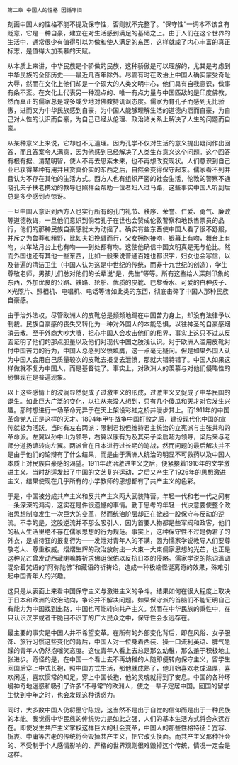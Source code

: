     第二章 中国人的性格 因循守旧 

   刻画中国人的性格不能不提及保守性，否则就不完整了。“保守性”一词本不该含有贬意，它是一种自豪，建立在对生活感到满足的基础之上。由于人们在这个世界的生活中，通常很少有值得引以为做和使人满足的东西，这样就成了内心丰富的真正标志，是值得大加羡慕的天赋。

   从本质上来讲，中华民族是个骄做的民族，这种骄傲是可以理解的，尤其是考虑到中华民族的全部历史——最近几百年除外。尽管有时在政治上中国人确实蒙受奇耻大辱，然而在文化上他们却是一个硕大的人类文明中心，他们具有自我意识，做事有条不紊。在文化上代表另一种观点的、唯一有点力量与中国匹敌的是印度佛教，然而真正的儒家总是或多或少地对佛教持讥讽态度。儒家为育孔子而感到无比骄傲，进而又为中华民族感到自豪，为中国人能够理解生活的道德内涵而自豪，为自己对人性的认识而自豪，为自己已经从伦理、政治诸关系上解决了人生的问题而自豪。

   从某种意义上来说，它却也不无道理。因为孔学不仅对生活的意义提出疑问作出回答，而且答案令人满意，因为他感到已经解决了人类生存意义这个问题。这个回答有根有据、清楚明智，使人不再去思索未来，也不再想改变现状。人们意识到自己业已获得某种有用并且货真价实的东西之后，自然会变得保守起来。儒家看不到并且认为不存在其他的生活方式。西方人也有组织严密的社会生活，伦敦的警察不通晓孔夫子扶老携幼的教导也照样会帮助一位者妇人过马路，这些事实中国人听到后总是多少感到点惊讶。

   一旦中国人意识到西方人也实行所有的孔门礼节、秩序、荣誉、仁爱、勇气、廉政等道德教诲，一旦他们意识到倘若孔子在世也会赞成伦敦警察和地铁售票员的品行，他们的那种民族自豪感就大为动摇了。确实有些东西使中国人看了很不舒服，并斥之为鲁莽和粗野，比如夫妇挽臂而行，父女拥抱接吻，银幕上有吻，舞台上有吻，火车站月台上也有吻——到处都有吻。这使他确信中国文明真是无与伦比。然而外国也还有其他一些东西，比如一般来说普通百姓也都识字，妇女也会写信，以及普遍的清洁卫生（中国人认为这是中世纪的传统，而非十九世纪的创造），学生尊敬老师，男孩儿们总对他们的长辈说“是，先生”等等。所有这些给人深刻印象的东西，外加优良的公路、铁路、轮船、优质的皮靴、巴黎香水、可爱的白种孩子、X光照片、照相机、电唱机、电话等诸如此类的东西，彻底击碎了中国人那种民族自豪感。

   由于治外法权，尽管欧洲人的皮靴总是频频地踢在中国苦力身上，却没有法律予以制裁。民族自豪感的丧失又转化为一种对外国人的本能恐惧，以往神圣的自豪感烟消云散。至于外商大吵大嚷，担心中国人会攻击他们的租界，事实上这只不过从反面证明了他们的那点胆量以及他们对现代中国之肢浅认识。对于欧洲人滥用皮靴对付中国苦力的行为，中国人总感到义愤填膺，这一点毫无疑问。但是如果外国人认为中国人会用自己质量较次的皮靴去报复去泄愤，那就大错特错了。中国人如果这样做就不复为中国人，而是基督徒了。事实上，对欧洲人的羡慕与对他们侵略性的恐惧现在是普遍现象。

   以上这些感情上的波澜显然促成了过激主义的形成，过激主义又促成了中华民国的诞生。如此巨大广泛的变化，以往从来没人想到，只有几个傻瓜和天才对它发生兴趣。那时想进行一场革命元异于在天上架设彩虹之桥并漫步其上。而1911年的中国革命党人正是这样的天才。1894年甲午战争中国打败之后，建设现代化中国的宣传就极为活跃。当时有左右两派：限制君权但维持君主统治的立宪派与主张共和的革命派。左翼以孙中山为领导，右翼以康有为及其弟子梁启超为领导，梁后来与老师分道扬镳转向左翼。两派曾在日本进行过长期的笔战，然而问题的最后解决并不是由于他们的论辩有了什么结果，而是由于满洲人统治的明显不可救药以及中国人本质上对民族自豪感的渴望。1911年政治激进主义之后，便紧接着1916年的文学激进主义。当时胡适发起了中国的文艺复兴运动，之后又产生了1926年的思想激进主义，结果使现在几乎所有的小学教师的思想都有了共产主义的色彩。

   于是，中国被分成共产主义和反共产主义两大武装阵营。年轻一代和老一代之间有一条深深的鸿沟，这实在是件很遗憾的事情。勤于思考的年轻一代决意要使整个政治思想制度发生一次巨大的变革，然而统治阶层却正在掀起一股保守与反动的逆流。不幸的是，这股逆流并不那么吸引人，因为首要人物都是些军阀和政客，他们的私人生活里绝不存在儒家思想的行为规范。事实上，这种保守性不过是伪君子的外衣，是虐待狂的报复行为——发泄对青年人的不满，因为懦家学说教导人们要尊敬老人、尊重权威。熠熠生辉的政治放射出一大束一大束儒家思想的光芒，也正是这种光芒曾发动西藏喇嘛教祈求佛诅保佑以反抗日本的侵略。儒家学说的陈词滥调混杂着梵语的“阿弥陀佛”和藏语的祈祷论，造成一种极端怪诞离奇的效果，殊难引起中国青年人的兴趣。

   这只是从表面上来看中国保守主义与激进主义的争斗。结果如何在很大程度上取决于日本和欧洲的政治动向，争论并不解决问题。如果保守派的首脑们不能证明自己有能力为中国找到出路，中国也可能转向共产主义。然而在中华民族的秉性中，在只认识汉字或者干脆目不识丁的广大民众之中，保守性会永远存在。

   最主要的事实是中国人并不希望变革。在所有的外部变化背后，即在风俗、女子服饰、旅行习惯这些变化的背后，中国人对一位身着西装、操一口流利英语、脾气急躁的青年人仍然抱嗤笑态度。这位青年人看上去总是那么幼稚，那么羞于积极地主张进步。奇怪的是，在中国一个看上去不再幼稚的人随即便转向保守主义，留学生回国后穿上中式长袍，照中国方式生活，那他就成熟了，他开始喜欢老成温厚，喜欢闲适，喜欢惯常的知足。穿上中国长袍，他的灵魂就得到了安息。中国的各种环境神奇地迷惑和吸引了许多“不寻常”的欧洲人，使之一辈子定居中国。回国的留学生快到中年之时，也会发现这种诱惑力。

   同时，大多数中国人仍将墨守陈规，这当然不是出于自觉的信仰而是出于一种民族的本能。我觉得中华民族的传统势力是如此之强，人们的基本生活方式将会永远存在。即使发生共产主义掌权这样巨大的社会变革，中国人的那些性格特征：宽容、折衷、中庸等古老的传统将会毁掉共产主义，把它改头换面。而共产主义那种社会的、不受制于个人感情影响的、严格的世界观则很难毁掉这个传统，情况一定会是这样。

